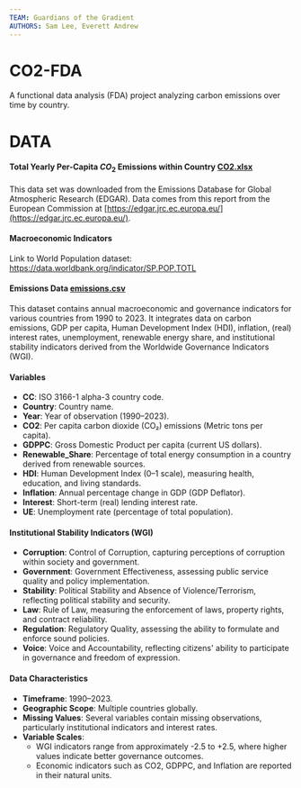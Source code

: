 ```yaml
---
TEAM: Guardians of the Gradient
AUTHORS: Sam Lee, Everett Andrew
---
```


# CO2-FDA
A functional data analysis (FDA) project analyzing carbon emissions over time by country.

# DATA

#### Total Yearly Per-Capita $CO_2$ Emissions within Country [CO2.xlsx](data/energy/emissions/CO2.xlsx)

This data set was downloaded from the Emissions Database for Global Atmospheric Research (EDGAR). Data comes from this report from the European Commission at [https://edgar.jrc.ec.europa.eu/](https://edgar.jrc.ec.europa.eu/).

#### Macroeconomic Indicators

Link to World Population dataset: https://data.worldbank.org/indicator/SP.POP.TOTL

#### Emissions Data [emissions.csv](data/clean/emissions.csv)

This dataset contains annual macroeconomic and governance indicators for various countries from 1990 to 2023. It integrates data on carbon emissions, GDP per capita, Human Development Index (HDI), inflation, (real) interest rates, unemployment, renewable energy share, and institutional stability indicators derived from the Worldwide Governance Indicators (WGI).

#### **Variables**
- **CC**: ISO 3166-1 alpha-3 country code.
- **Country**: Country name.
- **Year**: Year of observation (1990–2023).
- **CO2**: Per capita carbon dioxide (CO₂) emissions (Metric tons per capita).
- **GDPPC**: Gross Domestic Product per capita (current US dollars).
- **Renewable_Share**: Percentage of total energy consumption in a country derived from renewable sources.
- **HDI**: Human Development Index (0–1 scale), measuring health, education, and living standards.
- **Inflation**: Annual percentage change in GDP (GDP Deflator).
- **Interest**: Short-term (real) lending interest rate.
- **UE**: Unemployment rate (percentage of total population).

#### **Institutional Stability Indicators (WGI)**
- **Corruption**: Control of Corruption, capturing perceptions of corruption within society and government.
- **Government**: Government Effectiveness, assessing public service quality and policy implementation.
- **Stability**: Political Stability and Absence of Violence/Terrorism, reflecting political stability and security.
- **Law**: Rule of Law, measuring the enforcement of laws, property rights, and contract reliability.
- **Regulation**: Regulatory Quality, assessing the ability to formulate and enforce sound policies.
- **Voice**: Voice and Accountability, reflecting citizens' ability to participate in governance and freedom of expression.

#### **Data Characteristics**
- **Timeframe**: 1990–2023.
- **Geographic Scope**: Multiple countries globally.
- **Missing Values**: Several variables contain missing observations, particularly institutional indicators and interest rates.
- **Variable Scales**:
  - WGI indicators range from approximately -2.5 to +2.5, where higher values indicate better governance outcomes.
  - Economic indicators such as CO2, GDPPC, and Inflation are reported in their natural units.
